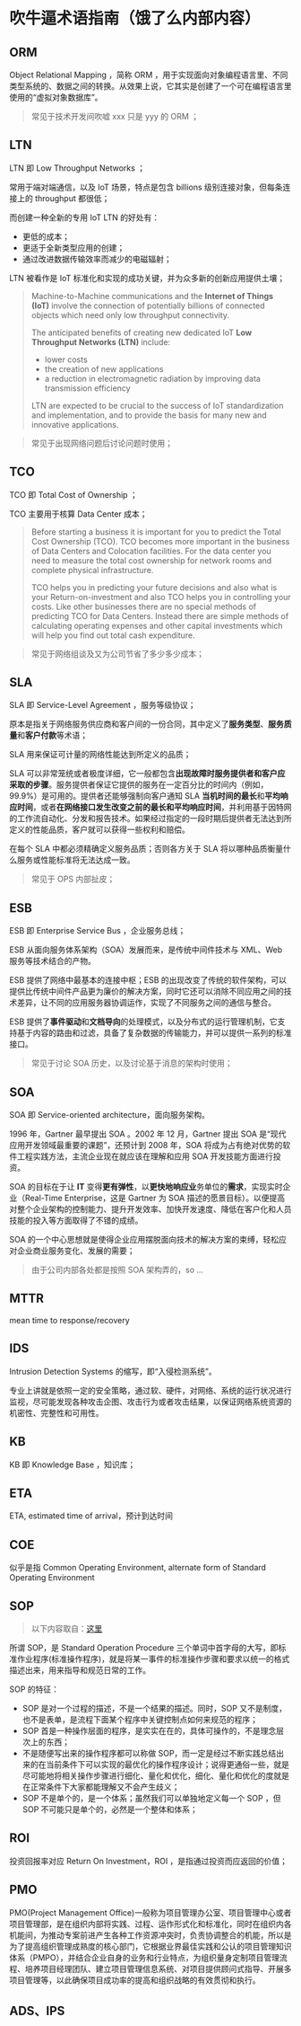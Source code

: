 # 吹牛逼术语指南（饿了么内部内容）

## ORM

Object Relational Mapping ，简称 ORM ，用于实现面向对象编程语言里、不同类型系统的、数据之间的转换。从效果上说，它其实是创建了一个可在编程语言里使用的“虚拟对象数据库”。

> 常见于技术开发间吹嘘 xxx 只是 yyy 的 ORM ；

## LTN

LTN 即 Low Throughput Networks ；

常用于端对端通信，以及 IoT 场景，特点是包含 billions 级别连接对象，但每条连接上的 throughput 都很低；

而创建一种全新的专用 IoT LTN 的好处有：

- 更低的成本；
- 更适于全新类型应用的创建；
- 通过改进数据传输效率而减少的电磁辐射；

LTN 被看作是 IoT 标准化和实现的成功关键，并为众多新的创新应用提供土壤；

> Machine-to-Machine communications and the **Internet of Things (IoT)** involve the connection of potentially billions of connected objects which need only low throughput connectivity.
> 
> The anticipated benefits of creating new dedicated IoT **Low Throughput Networks (LTN)** include:
> 
> - lower costs
> - the creation of new applications
> - a reduction in electromagnetic radiation by improving data transmission efficiency
>
> LTN are expected to be crucial to the success of IoT standardization and implementation, and to provide the basis for many new and innovative applications.

> 常见于出现网络问题后讨论问题时使用；

## TCO

TCO 即 Total Cost of Ownership ；

TCO 主要用于核算 Data Center 成本；

> Before starting a business it is important for you to predict the Total Cost Ownership (TCO). TCO becomes more important in the business of Data Centers and Colocation facilities. For the data center you need to measure the total cost ownership for network rooms and complete physical infrastructure.
>
> TCO helps you in predicting your future decisions and also what is your Return-on-investment and also TCO helps you in controlling your costs. Like other businesses there are no special methods of predicting TCO for Data Centers. Instead there are simple methods of calculating operating expenses and other capital investments which will help you find out total cash expenditure.

> 常见于网络组谈及又为公司节省了多少多少成本；

## SLA

SLA 即 Service-Level Agreement ，服务等级协议；

原本是指关于网络服务供应商和客户间的一份合同，其中定义了**服务类型**、**服务质量**和**客户付款**等术语；

SLA 用来保证可计量的网络性能达到所定义的品质；

SLA 可以非常笼统或者极度详细，它一般都包含**出现故障时服务提供者和客户应采取的步骤**。服务提供者保证它提供的服务在一定百分比的时间内（例如，99.9%）是可用的。提供者还能够强制向客户通知 SLA **当机时间的最长**和**平均响应时间**，或者**在网络接口发生改变之前的最长和平均响应时间**，并利用基于因特网的工作流自动化、分发和报告技术。如果经过指定的一段时期后提供者无法达到所定义的性能品质，客户就可以获得一些权利和赔偿。

在每个 SLA 中都必须精确定义服务品质；否则各方关于 SLA 将以哪种品质衡量什么服务或性能标准将无法达成一致。

> 常见于 OPS 内部扯皮；

## ESB

ESB 即 Enterprise Service Bus ，企业服务总线；

ESB 从面向服务体系架构（SOA）发展而来，是传统中间件技术与 XML、Web 服务等技术结合的产物。

ESB 提供了网络中最基本的连接中枢；ESB 的出现改变了传统的软件架构，可以提供比传统中间件产品更为廉价的解决方案，同时它还可以消除不同应用之间的技术差异，让不同的应用服务器协调运作，实现了不同服务之间的通信与整合。

ESB 提供了**事件驱动**和**文档导向**的处理模式，以及分布式的运行管理机制，它支持基于内容的路由和过滤，具备了复杂数据的传输能力，并可以提供一系列的标准接口。

> 常见于讨论 SOA 历史，以及讨论基于消息的架构时使用；

## SOA

SOA 即 Service-oriented architecture，面向服务架构。

1996 年，Gartner 最早提出 SOA 。2002 年 12 月，Gartner 提出 SOA 是“现代应用开发领域最重要的课题”，还预计到 2008 年，SOA 将成为占有绝对优势的软件工程实践方法，主流企业现在就应该在理解和应用 SOA 开发技能方面进行投资。 

SOA 的目标在于让 **IT** 变得**更有弹性**，以**更快地响应业**务单位的**需求**，实现实时企业（Real-Time Enterprise，这是 Gartner 为 SOA 描述的愿景目标）。以便提高对整个企业架构的控制能力、提升开发效率、加快开发速度、降低在客户化和人员技能的投入等方面取得了不错的成绩。 

SOA 的一个中心思想就是使得企业应用摆脱面向技术的解决方案的束缚，轻松应对企业商业服务变化、发展的需要；

> 由于公司内部各处都是按照 SOA 架构弄的，so ...

## MTTR

mean time to response/recovery


## IDS

Intrusion Detection Systems 的缩写，即“入侵检测系统”。

专业上讲就是依照一定的安全策略，通过软、硬件，对网络、系统的运行状况进行监视，尽可能发现各种攻击企图、攻击行为或者攻击结果，以保证网络系统资源的机密性、完整性和可用性。

## KB

KB 即 Knowledge Base ，知识库；

## ETA

ETA, estimated time of arrival，预计到达时间

## COE

似乎是指 Common Operating Environment, alternate form of Standard Operating Environment


## SOP

> 以下内容取自：[这里](http://wiki.mbalib.com/wiki/SOP)

所谓 SOP，是 Standard Operation Procedure 三个单词中首字母的大写，即标准作业程序(标准操作程序)，就是将某一事件的标准操作步骤和要求以统一的格式描述出来，用来指导和规范日常的工作。

SOP 的特征：

- SOP 是对一个过程的描述，不是一个结果的描述。同时，SOP 又不是制度，也不是表单，是流程下面某个程序中关键控制点如何来规范的程序；
- SOP 首是一种操作层面的程序，是实实在在的，具体可操作的，不是理念层次上的东西；
- 不是随便写出来的操作程序都可以称做 SOP，而一定是经过不断实践总结出来的在当前条件下可以实现的最优化的操作程序设计；说得更通俗一些，就是尽可能地将相关操作步骤进行细化、量化和优化，细化、量化和优化的度就是在正常条件下大家都能理解又不会产生歧义；
-  SOP 不是单个的，是一个体系；虽然我们可以单独地定义每一个 SOP ，但 SOP 不可能只是单个的，必然是一个整体和体系；

## ROI

投资回报率对应 Return On Investment，ROI ，是指通过投资而应返回的价值；

## PMO

PMO(Project Management Office)一般称为项目管理办公室、项目管理中心或者项目管理部，是在组织内部将实践、过程、运作形式化和标准化，同时在组织内各机能间，为推动专案前进产生各种工作资源冲突时，负责协调整合的机能，所以是为了提高组织管理成熟度的核心部门，它根据业界最佳实践和公认的项目管理知识体系（PMPO），并结合企业自身的业务和行业特点，为组织量身定制项目管理流程、培养项目经理团队、建立项目管理信息系统、对项目提供顾问式指导、开展多项目管理等，以此确保项目成功率的提高和组织战略的有效贯彻和执行。

## ADS、IPS

